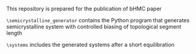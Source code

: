 This repository is prepared for the publication of bHMC paper

`\semicrystalline_generator` contains the Python program that generates semicrystalline system with controlled biasing of topological segment length

`\systems` includes the generated systems after a short equilibration
